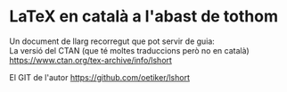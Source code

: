 # LaTeX en català a l'abast de tothom
Un document de llarg recorregut que pot servir de guia:
<br>
La versió del CTAN (que té moltes traduccions però no en català) https://www.ctan.org/tex-archive/info/lshort

El GIT de l'autor https://github.com/oetiker/lshort

